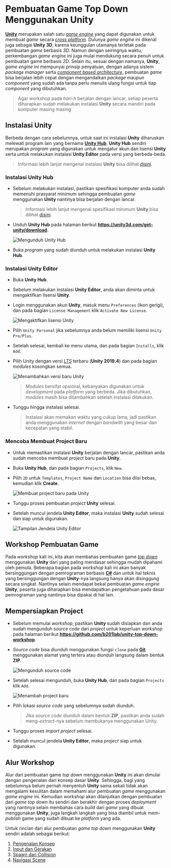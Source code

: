 # Pembuatan Game Top Down Menggunakan Unity

[**Unity**](https://unity.com/) merupakan salah satu [_game engine_](https://en.wikipedia.org/wiki/Game_engine) yang dapat digunakan untuk membuat _game_ secara [_cross platform_](https://en.wikipedia.org/wiki/Cross-platform_software).
Dulunya _game engine_ ini dikenal juga sebagai **Unity 3D**, karena keunggulan utamanya terletak pada pembuatan _game_ berbasis _3D_.
Namun dengan seiringnya waktu, perkembangan _game engine_ ini juga mulai mendukung secara penuh untuk pembuatan game berbasis _2D_.
Selain itu, sesuai dengan namanya, **Unity**, _game engine_ ini mempunyai prinsip penyatuan, dengan adanya sistem _package manager_ serta [_component based architecture_](https://en.wikipedia.org/wiki/Component-based_software_engineering), pembuatan _game_ bisa berjalan lebih cepat dengan mengandalkan _package_ maupun _component_ yang sudah ada tanpa perlu menulis ulang fungsi untuk tiap _component_ yang dibutuhkan.

> Agar workshop pada _hari-h_ berjalan dengan lancar, setiap peserta diharapkan sudah melakukan instalasi **Unity** secara mandiri pada komputer masing masing

## Instalasi Unity

Berbeda dengan cara sebelumnya, untuk saat ini instalasi **Unity** diharuskan melewati program lain yang bernama [**Unity Hub**](https://docs.unity3d.com/Manual/GettingStartedUnityHub.html).
**Unity Hub** sendiri merupakan _program_ yang digunakan untuk mengatur akun dan lisensi **Unity** serta untuk melakukan instalasi **Unity Editor** pada versi yang berbeda-beda.
> Informasi lebih lanjut mengenai instalasi **Unity** bisa dilihat [disini](https://docs.unity3d.com/Manual/GettingStartedInstallingUnity.html).

### Instalasi Unity Hub

- Sebelum melakukan instalasi, pastikan spesifikasi komputer anda sudah memenuhi prasyarat minimum sehingga pembuatan _game_ menggunakan **Unity** nantinya bisa berjalan dengan lancar.
  > Informasi lebih lanjut mengenai spesifikasi minimum **Unity** bisa dilihat [disini](https://docs.unity3d.com/Manual/system-requirements.html).
- Unduh **Unity Hub** pada halaman berikut **https://unity3d.com/get-unity/download**.

  ![Mengunduh **Unity Hub**](./Modules/0-Setup/Images/download-unity-hub.png)

- Buka _program_ yang sudah diunduh untuk melakukan instalasi **Unity Hub**.

### Instalasi Unity Editor

- Buka **Unity Hub**.
- Sebelum melakukan instalasi **Unity Editor**, anda akan diminta untuk mengaktifkan lisensi **Unity**.
- Login menggunakan akun **Unity**, masuk menu `Preferences` (ikon gerigi), dan pada bagian `License Management` klik `Activate New License`.

  ![Mengaktifkan lisensi **Unity**](./Modules/0-Setup/Images/activate-license.png)

- Pilih `Unity Personal` jika sebelumnya anda belum memiliki lisensi `Unity Pro/Plus`.
- Setelah selesai, kembali ke menu utama, dan pada bagian `Installs`, klik `Add`.
- Pilih Unity dengan versi [_LTS_](https://en.wikipedia.org/wiki/Long-term_support) terbaru (**Unity 2019.4**) dan pada bagian _modules_ kosongkan semua.

  ![Menambahkan versi baru **Unity**](./Modules/0-Setup/Images/add-version.png)

  > _Modules_ bersifat opsional, kebanyakan digunakan untuk _development_ pada _platform_ yang berbeda. Jika dibutuhkan, _modules_ masih bisa ditambahkan setelah instalasi dilakukan.
- Tunggu hingga instalasi selesai.
  > Instalasi akan memakan waktu yang cukup lama, jadi pastikan anda menggunakan _internet_ dengan _bandwith_ yang besar dan kecepatan yang stabil.

### Mencoba Membuat Project Baru

- Untuk memastikan instalasi **Unity** berjalan dengan lancar, pastikan anda sudah mencoba membuat _project_ baru pada **Unity**.
- Buka **Unity Hub**, dan pada bagian `Projects`, klik `New`.
- Pilih `2D` untuk `Templates`, `Project Name` dan `Location` bisa diisi bebas, kemudian klik **Create**.

  ![Membuat project baru pada **Unity**](./Modules/0-Setup/Images/create-project.png)

- Tunggu proses pembuatan _project_ **Unity** selesai.
- Setelah muncul jendela **Unity Editor**, maka instalasi **Unity** sudah selesai dan siap untuk digunakan.

  ![Tampilan Jendela **Unity Editor**](./Modules/0-Setup/Images/unity-editor.png)

## Workshop Pembuatan Game

Pada _workshop_ kali ini, kita akan membahas pembuatan game [_top down_](https://en.wikipedia.org/wiki/Video_game_graphics#Top-down_perspective) menggunakan **Unity** dari yang paling mendasar sehingga mudah dipahami oleh pemula.
Beberapa bagian pada _workshop_ kali ini akan banyak bersinggungan dengan pemrograman berbasis [**C#**](https://en.wikipedia.org/wiki/C_Sharp_(programming_language))
dan untuk hal teknis yang bersinggungan dengan **Unity**-nya langsung hanya akan disinggung secara singkat.
Nantinya selain mendapat bekal pembuatan _game engine_ **Unity**, peserta juga diharapkan bisa mendapatkan pengetahuan pada dasar pemrograman yang nantinya bisa dipakai di hal lain.

## Mempersiapkan Project

- Sebelum memulai _workshop_, pastikan **Unity** sudah disiapkan dan anda sudah mengunduh _source code_ dari _project_ untuk keperluan _workshop_ pada halaman berikut **https://github.com/b201lab/unity-top-down-workshop**.
- _Source code_ bisa diunduh menggunakan fungsi `clone` pada [**Git**](https://git-scm.com/) menggunakan alamat yang tertera atau diunduh langsung dalam bentuk **ZIP**.

  ![Mengunduh source code](./Modules/0-Setup/Images/git-clone.png)

- Setelah selesai mengunduh, buka **Unity Hub**, dan pada bagian `Projects` klik `Add`.

  ![Menambah _project_ baru](./Modules/0-Setup/Images/add-project.png)

- Pilih lokasi _source code_ yang sebelumnya sudah diunduh.
  > Jika _source code_ diunduh dalam bentuk **ZIP**, pastikan anda sudah meng-_extract_-nya sebelum membukanya menggunakan Unity.
- Tunggu proses _import project_ selesai.
- Setelah muncul jendela **Unity Editor**, maka _project_ siap untuk digunakan.

## Alur Workshop

Alur dari pembuatan game _top down_ menggunakan **Unity** ini akan dimulai dengan pengenalan dari konsep dasar **Unity**.
Sehingga, bagi yang sebelumnya belum pernah menyentuh **Unity** sama sekali tidak akan mengalami kesulitan dalam memahami alur pembuatan _game_ menggunakan _game engine_ ini.
Kemudian _workshop_ akan dilanjutkan dengan pembuatan dari _game top down_ itu sendiri dan berakhir dengan proses _deployment_ yang nantinya selain membahas cara _build_ dari _game_ yang dibuat menggunakan **Unity**, juga langkah langkah yang bisa diambil untuk mem-_publish_ game yang sudah dibuat ke _platform_ yang ada.

Untuk rincian dari alur pembuatan _game top down_ menggunakan **Unity** sendiri adalah sebagai berikut:

1. [Pengenalan Konsep](./Modules/1-Pengenalan-Konsep/README.md)
2. [Input dan Gerakan](./Modules/2-Input-dan-Gerakan/README.md)
3. [Spawn dan Collision](./Modules/3-Spawn-dan-Collision/README.md)
4. [Navigasi Scene](./Modules/4-Navigasi-Scene/README.md)